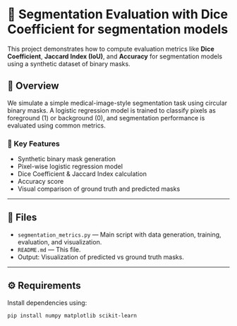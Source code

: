 # 🧠 Segmentation Evaluation with Dice Coefficient for segmentation models

This project demonstrates how to compute evaluation metrics like **Dice Coefficient**, **Jaccard Index (IoU)**, and **Accuracy** for segmentation models using a synthetic dataset of binary masks.

## 📌 Overview

We simulate a simple medical-image-style segmentation task using circular binary masks. A logistic regression model is trained to classify pixels as foreground (1) or background (0), and segmentation performance is evaluated using common metrics.

### 🎯 Key Features
- Synthetic binary mask generation
- Pixel-wise logistic regression model
- Dice Coefficient & Jaccard Index calculation
- Accuracy score
- Visual comparison of ground truth and predicted masks

---

## 📁 Files

- `segmentation_metrics.py` — Main script with data generation, training, evaluation, and visualization.
- `README.md` — This file.
- Output: Visualization of predicted vs ground truth masks.

---

## ⚙️ Requirements

Install dependencies using:

```bash
pip install numpy matplotlib scikit-learn
